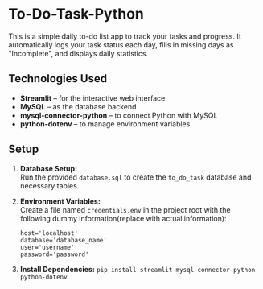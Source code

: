 # To-Do-Task-Python

This is a simple daily to-do list app to track your tasks and progress. It automatically logs your task status each day, fills in missing days as "Incomplete", and displays daily statistics.

## Technologies Used
- **Streamlit** – for the interactive web interface
- **MySQL** – as the database backend
- **mysql-connector-python** – to connect Python with MySQL
- **python-dotenv** – to manage environment variables

## Setup

1. **Database Setup:**  
   Run the provided `database.sql` to create the `to_do_task` database and necessary tables.

2. **Environment Variables:**  
   Create a file named `credentials.env` in the project root with the following dummy information(replace with actual information):
   ```env
   host='localhost'
   database='database_name'
   user='username'
   password='password'
   ```

3. **Install Dependencies:**
``` pip install streamlit mysql-connector-python python-dotenv ```
